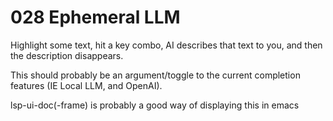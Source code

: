 # 028 Ephemeral LLM

Highlight some text, hit a key combo, AI describes that text to you, and then the description disappears.

This should probably be an argument/toggle to the current completion features (IE Local LLM, and OpenAI).

lsp-ui-doc(-frame) is probably a good way of displaying this in emacs
